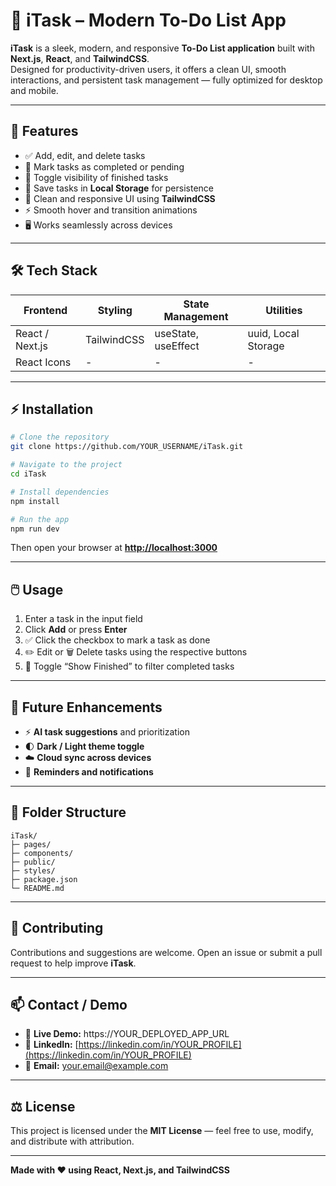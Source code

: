 # 📝 iTask – Modern To-Do List App

**iTask** is a sleek, modern, and responsive **To-Do List application** built with **Next.js**, **React**, and **TailwindCSS**.  
Designed for productivity-driven users, it offers a clean UI, smooth interactions, and persistent task management — fully optimized for desktop and mobile.

---

## 🚀 Features

- ✅ Add, edit, and delete tasks
- 🔄 Mark tasks as completed or pending
- 👀 Toggle visibility of finished tasks
- 💾 Save tasks in **Local Storage** for persistence
- 🎨 Clean and responsive UI using **TailwindCSS**
- ⚡ Smooth hover and transition animations
- 🖥️ Works seamlessly across devices

---

## 🛠️ Tech Stack

| Frontend        | Styling     | State Management    | Utilities           |
| ---------------- | ------------ | -------------------- | ------------------- |
| React / Next.js  | TailwindCSS  | useState, useEffect  | uuid, Local Storage |
| React Icons      | -            | -                    | -                   |

---

## ⚡ Installation

```bash
# Clone the repository
git clone https://github.com/YOUR_USERNAME/iTask.git

# Navigate to the project
cd iTask

# Install dependencies
npm install

# Run the app
npm run dev
````

Then open your browser at **[http://localhost:3000](http://localhost:3000)**

---

## 🖱️ Usage

1. Enter a task in the input field
2. Click **Add** or press **Enter**
3. ✅ Click the checkbox to mark a task as done
4. ✏️ Edit or 🗑️ Delete tasks using the respective buttons
5. 👀 Toggle “Show Finished” to filter completed tasks

---

## 🌟 Future Enhancements

* ⚡ **AI task suggestions** and prioritization
* 🌓 **Dark / Light theme toggle**
* ☁️ **Cloud sync across devices**
* 🔔 **Reminders and notifications**

---

## 📂 Folder Structure

```
iTask/
├─ pages/
├─ components/
├─ public/
├─ styles/
├─ package.json
└─ README.md
```

---

## 📌 Contributing

Contributions and suggestions are welcome.
Open an issue or submit a pull request to help improve **iTask**.

---

## 📫 Contact / Demo

* 🔗 **Live Demo:** https://YOUR_DEPLOYED_APP_URL
* 💼 **LinkedIn:** [https://linkedin.com/in/YOUR_PROFILE](https://linkedin.com/in/YOUR_PROFILE)
* 📧 **Email:** [your.email@example.com](mailto:your.email@example.com)

---

## ⚖️ License

This project is licensed under the **MIT License** — feel free to use, modify, and distribute with attribution.

---

**Made with ❤️ using React, Next.js, and TailwindCSS**

```


